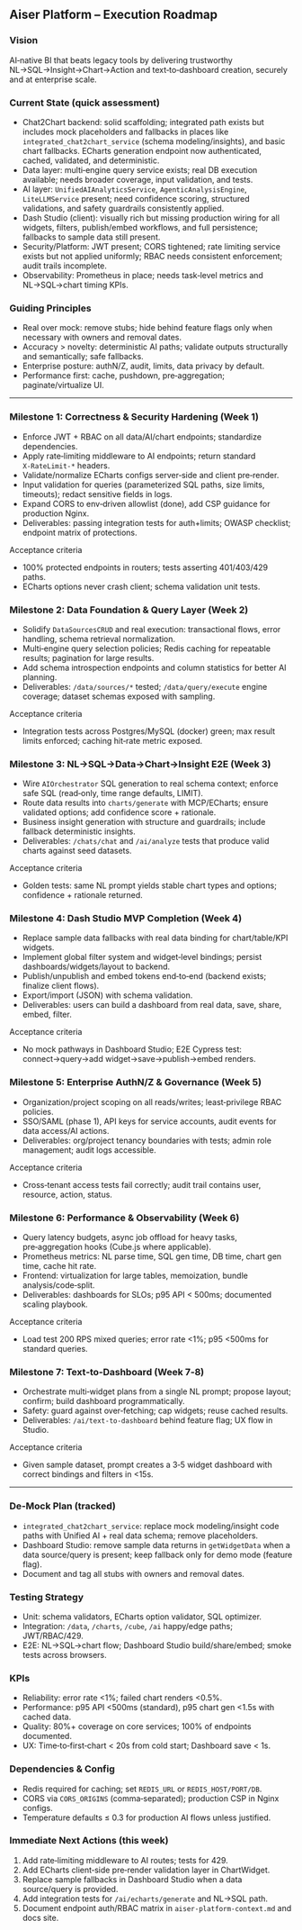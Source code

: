 ## Aiser Platform – Execution Roadmap  

### Vision
AI‑native BI that beats legacy tools by delivering trustworthy NL→SQL→Insight→Chart→Action and text‑to‑dashboard creation, securely and at enterprise scale.

### Current State (quick assessment)
- Chat2Chart backend: solid scaffolding; integrated path exists but includes mock placeholders and fallbacks in places like `integrated_chat2chart_service` (schema modeling/insights), and basic chart fallbacks. ECharts generation endpoint now authenticated, cached, validated, and deterministic.
- Data layer: multi‑engine query service exists; real DB execution available; needs broader coverage, input validation, and tests.
- AI layer: `UnifiedAIAnalyticsService`, `AgenticAnalysisEngine`, `LiteLLMService` present; need confidence scoring, structured validations, and safety guardrails consistently applied.
- Dash Studio (client): visually rich but missing production wiring for all widgets, filters, publish/embed workflows, and full persistence; fallbacks to sample data still present.
- Security/Platform: JWT present; CORS tightened; rate limiting service exists but not applied uniformly; RBAC needs consistent enforcement; audit trails incomplete.
- Observability: Prometheus in place; needs task‑level metrics and NL→SQL→chart timing KPIs.

### Guiding Principles
- Real over mock: remove stubs; hide behind feature flags only when necessary with owners and removal dates.
- Accuracy > novelty: deterministic AI paths; validate outputs structurally and semantically; safe fallbacks.
- Enterprise posture: authN/Z, audit, limits, data privacy by default.
- Performance first: cache, pushdown, pre‑aggregation; paginate/virtualize UI.

---

### Milestone 1: Correctness & Security Hardening (Week 1)
- Enforce JWT + RBAC on all data/AI/chart endpoints; standardize dependencies.
- Apply rate‑limiting middleware to AI endpoints; return standard `X‑RateLimit-*` headers.
- Validate/normalize ECharts configs server‑side and client pre‑render.
- Input validation for queries (parameterized SQL paths, size limits, timeouts); redact sensitive fields in logs.
- Expand CORS to env‑driven allowlist (done), add CSP guidance for production Nginx.
- Deliverables: passing integration tests for auth+limits; OWASP checklist; endpoint matrix of protections.

Acceptance criteria
- 100% protected endpoints in routers; tests asserting 401/403/429 paths.
- ECharts options never crash client; schema validation unit tests.

### Milestone 2: Data Foundation & Query Layer (Week 2)
- Solidify `DataSourcesCRUD` and real execution: transactional flows, error handling, schema retrieval normalization.
- Multi‑engine query selection policies; Redis caching for repeatable results; pagination for large results.
- Add schema introspection endpoints and column statistics for better AI planning.
- Deliverables: `/data/sources/*` tested; `/data/query/execute` engine coverage; dataset schemas exposed with sampling.

Acceptance criteria
- Integration tests across Postgres/MySQL (docker) green; max result limits enforced; caching hit‑rate metric exposed.

### Milestone 3: NL→SQL→Data→Chart→Insight E2E (Week 3)
- Wire `AIOrchestrator` SQL generation to real schema context; enforce safe SQL (read‑only, time range defaults, LIMIT).
- Route data results into `charts/generate` with MCP/ECharts; ensure validated options; add confidence score + rationale.
- Business insight generation with structure and guardrails; include fallback deterministic insights.
- Deliverables: `/chats/chat` and `/ai/analyze` tests that produce valid charts against seed datasets.

Acceptance criteria
- Golden tests: same NL prompt yields stable chart types and options; confidence + rationale returned.

### Milestone 4: Dash Studio MVP Completion (Week 4)
- Replace sample data fallbacks with real data binding for chart/table/KPI widgets.
- Implement global filter system and widget‑level bindings; persist dashboards/widgets/layout to backend.
- Publish/unpublish and embed tokens end‑to‑end (backend exists; finalize client flows).
- Export/import (JSON) with schema validation.
- Deliverables: users can build a dashboard from real data, save, share, embed, filter.

Acceptance criteria
- No mock pathways in Dashboard Studio; E2E Cypress test: connect→query→add widget→save→publish→embed renders.

### Milestone 5: Enterprise AuthN/Z & Governance (Week 5)
- Organization/project scoping on all reads/writes; least‑privilege RBAC policies.
- SSO/SAML (phase 1), API keys for service accounts, audit events for data access/AI actions.
- Deliverables: org/project tenancy boundaries with tests; admin role management; audit logs accessible.

Acceptance criteria
- Cross‑tenant access tests fail correctly; audit trail contains user, resource, action, status.

### Milestone 6: Performance & Observability (Week 6)
- Query latency budgets, async job offload for heavy tasks, pre‑aggregation hooks (Cube.js where applicable).
- Prometheus metrics: NL parse time, SQL gen time, DB time, chart gen time, cache hit rate.
- Frontend: virtualization for large tables, memoization, bundle analysis/code‑split.
- Deliverables: dashboards for SLOs; p95 API < 500ms; documented scaling playbook.

Acceptance criteria
- Load test 200 RPS mixed queries; error rate <1%; p95 <500ms for standard queries.

### Milestone 7: Text‑to‑Dashboard (Week 7‑8)
- Orchestrate multi‑widget plans from a single NL prompt; propose layout; confirm; build dashboard programmatically.
- Safety: guard against over‑fetching; cap widgets; reuse cached results.
- Deliverables: `/ai/text-to-dashboard` behind feature flag; UX flow in Studio.

Acceptance criteria
- Given sample dataset, prompt creates a 3‑5 widget dashboard with correct bindings and filters in <15s.

---

### De‑Mock Plan (tracked)
- `integrated_chat2chart_service`: replace mock modeling/insight code paths with Unified AI + real data schema; remove placeholders.
- Dashboard Studio: remove sample data returns in `getWidgetData` when a data source/query is present; keep fallback only for demo mode (feature flag).
- Document and tag all stubs with owners and removal dates.

### Testing Strategy
- Unit: schema validators, ECharts option validator, SQL optimizer.
- Integration: `/data`, `/charts`, `/cube`, `/ai` happy/edge paths; JWT/RBAC/429.
- E2E: NL→SQL→chart flow; Dashboard Studio build/share/embed; smoke tests across browsers.

### KPIs
- Reliability: error rate <1%; failed chart renders <0.5%.
- Performance: p95 API <500ms (standard), p95 chart gen <1.5s with cached data.
- Quality: 80%+ coverage on core services; 100% of endpoints documented.
- UX: Time‑to‑first‑chart < 20s from cold start; Dashboard save < 1s.

### Dependencies & Config
- Redis required for caching; set `REDIS_URL` or `REDIS_HOST/PORT/DB`.
- CORS via `CORS_ORIGINS` (comma‑separated); production CSP in Nginx configs.
- Temperature defaults ≤ 0.3 for production AI flows unless justified.

### Immediate Next Actions (this week)
1) Add rate‑limiting middleware to AI routes; tests for 429.
2) Add ECharts client‑side pre‑render validation layer in ChartWidget.
3) Replace sample fallbacks in Dashboard Studio when a data source/query is provided.
4) Add integration tests for `/ai/echarts/generate` and NL→SQL path.
5) Document endpoint auth/RBAC matrix in `aiser-platform-context.md` and docs site.


